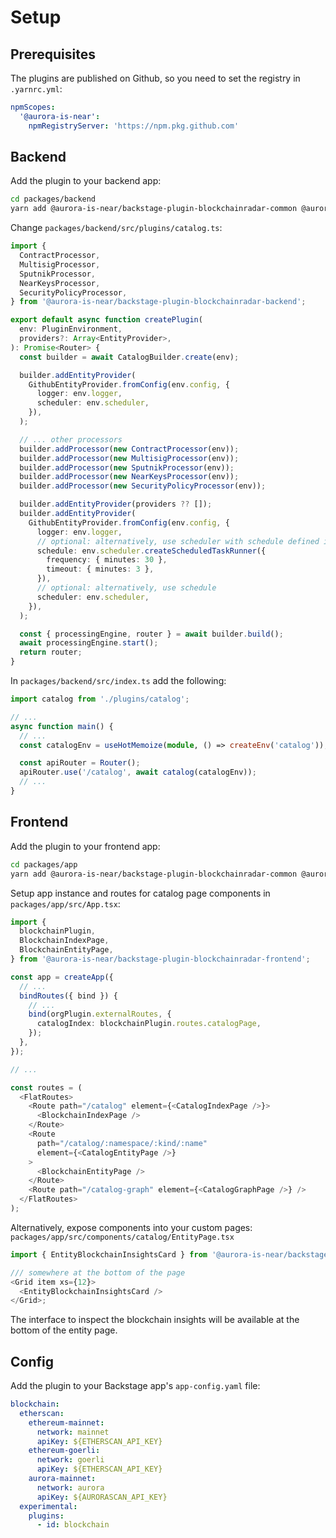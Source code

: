 # Setup

## Prerequisites

The plugins are published on Github, so you need to set the registry in `.yarnrc.yml`:

```yml
npmScopes:
  '@aurora-is-near':
    npmRegistryServer: 'https://npm.pkg.github.com'
```

## Backend

Add the plugin to your backend app:

```bash
cd packages/backend
yarn add @aurora-is-near/backstage-plugin-blockchainradar-common @aurora-is-near/backstage-plugin-blockchainradar-backend
```

Change `packages/backend/src/plugins/catalog.ts`:

```ts
import {
  ContractProcessor,
  MultisigProcessor,
  SputnikProcessor,
  NearKeysProcessor,
  SecurityPolicyProcessor,
} from '@aurora-is-near/backstage-plugin-blockchainradar-backend';

export default async function createPlugin(
  env: PluginEnvironment,
  providers?: Array<EntityProvider>,
): Promise<Router> {
  const builder = await CatalogBuilder.create(env);

  builder.addEntityProvider(
    GithubEntityProvider.fromConfig(env.config, {
      logger: env.logger,
      scheduler: env.scheduler,
    }),
  );

  // ... other processors
  builder.addProcessor(new ContractProcessor(env));
  builder.addProcessor(new MultisigProcessor(env));
  builder.addProcessor(new SputnikProcessor(env));
  builder.addProcessor(new NearKeysProcessor(env));
  builder.addProcessor(new SecurityPolicyProcessor(env));

  builder.addEntityProvider(providers ?? []);
  builder.addEntityProvider(
    GithubEntityProvider.fromConfig(env.config, {
      logger: env.logger,
      // optional: alternatively, use scheduler with schedule defined in app-config.yaml
      schedule: env.scheduler.createScheduledTaskRunner({
        frequency: { minutes: 30 },
        timeout: { minutes: 3 },
      }),
      // optional: alternatively, use schedule
      scheduler: env.scheduler,
    }),
  );

  const { processingEngine, router } = await builder.build();
  await processingEngine.start();
  return router;
}
```

In `packages/backend/src/index.ts` add the following:

```ts
import catalog from './plugins/catalog';

// ...
async function main() {
  // ...
  const catalogEnv = useHotMemoize(module, () => createEnv('catalog'));

  const apiRouter = Router();
  apiRouter.use('/catalog', await catalog(catalogEnv));
  // ...
}
```

## Frontend

Add the plugin to your frontend app:

```bash
cd packages/app
yarn add @aurora-is-near/backstage-plugin-blockchainradar-common @aurora-is-near/backstage-plugin-blockchainradar-frontend
```

Setup app instance and routes for catalog page components in `packages/app/src/App.tsx`:

```ts
import {
  blockchainPlugin,
  BlockchainIndexPage,
  BlockchainEntityPage,
} from '@aurora-is-near/backstage-plugin-blockchainradar-frontend';

const app = createApp({
  // ...
  bindRoutes({ bind }) {
    // ...
    bind(orgPlugin.externalRoutes, {
      catalogIndex: blockchainPlugin.routes.catalogPage,
    });
  },
});

// ...

const routes = (
  <FlatRoutes>
    <Route path="/catalog" element={<CatalogIndexPage />}>
      <BlockchainIndexPage />
    </Route>
    <Route
      path="/catalog/:namespace/:kind/:name"
      element={<CatalogEntityPage />}
    >
      <BlockchainEntityPage />
    </Route>
    <Route path="/catalog-graph" element={<CatalogGraphPage />} />
  </FlatRoutes>
);
```

Alternatively, expose components into your custom pages: `packages/app/src/components/catalog/EntityPage.tsx`

```ts
import { EntityBlockchainInsightsCard } from '@aurora-is-near/backstage-plugin-blockchainradar-frontend';

/// somewhere at the bottom of the page
<Grid item xs={12}>
  <EntityBlockchainInsightsCard />
</Grid>;
```

The interface to inspect the blockchain insights will be available at the bottom of the entity page.

## Config

Add the plugin to your Backstage app's `app-config.yaml` file:

```yaml
blockchain:
  etherscan:
    ethereum-mainnet:
      network: mainnet
      apiKey: ${ETHERSCAN_API_KEY}
    ethereum-goerli:
      network: goerli
      apiKey: ${ETHERSCAN_API_KEY}
    aurora-mainnet:
      network: aurora
      apiKey: ${AURORASCAN_API_KEY}
  experimental:
    plugins:
      - id: blockchain
```
